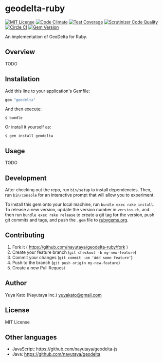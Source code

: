 # geodelta-ruby

[![MIT License](https://img.shields.io/badge/license-MIT-blue.svg)](https://github.com/nayutaya/geodelta-ruby/blob/master/LICENSE.txt)
[![Code Climate](https://codeclimate.com/github/nayutaya/geodelta-ruby/badges/gpa.svg)](https://codeclimate.com/github/nayutaya/geodelta-ruby)
[![Test Coverage](https://codeclimate.com/github/nayutaya/geodelta-ruby/badges/coverage.svg)](https://codeclimate.com/github/nayutaya/geodelta-ruby/coverage)
[![Scrutinizer Code Quality](https://scrutinizer-ci.com/g/nayutaya/geodelta-ruby/badges/quality-score.png?b=master)](https://scrutinizer-ci.com/g/nayutaya/geodelta-ruby/?branch=master)
[![Circle CI](https://img.shields.io/circleci/project/nayutaya/geodelta-ruby.svg)](https://circleci.com/gh/nayutaya/geodelta-ruby)
[![Gem Version](https://badge.fury.io/rb/geodelta.svg)](http://badge.fury.io/rb/geodelta)

An implementation of GeoDelta for Ruby.

## Overview

TODO

## Installation

Add this line to your application's Gemfile:

```ruby
gem "geodelta"
```

And then execute:

    $ bundle

Or install it yourself as:

    $ gem install geodelta

## Usage

TODO

## Development

After checking out the repo, run `bin/setup` to install dependencies. Then, run `bin/console` for an interactive prompt that will allow you to experiment.

To install this gem onto your local machine, run `bundle exec rake install`. To release a new version, update the version number in `version.rb`, and then run `bundle exec rake release` to create a git tag for the version, push git commits and tags, and push the `.gem` file to [rubygems.org](https://rubygems.org).

## Contributing

1. Fork it ( https://github.com/nayutaya/geodelta-ruby/fork )
2. Create your feature branch (`git checkout -b my-new-feature`)
3. Commit your changes (`git commit -am 'Add some feature'`)
4. Push to the branch (`git push origin my-new-feature`)
5. Create a new Pull Request

## Author

Yuya Kato (Nayutaya Inc.) <yuyakato@gmail.com>

## License

MIT License

## Other languages

* JavaScript: https://github.com/nayutaya/geodelta-js
* Java: https://github.com/nayutaya/geodelta
